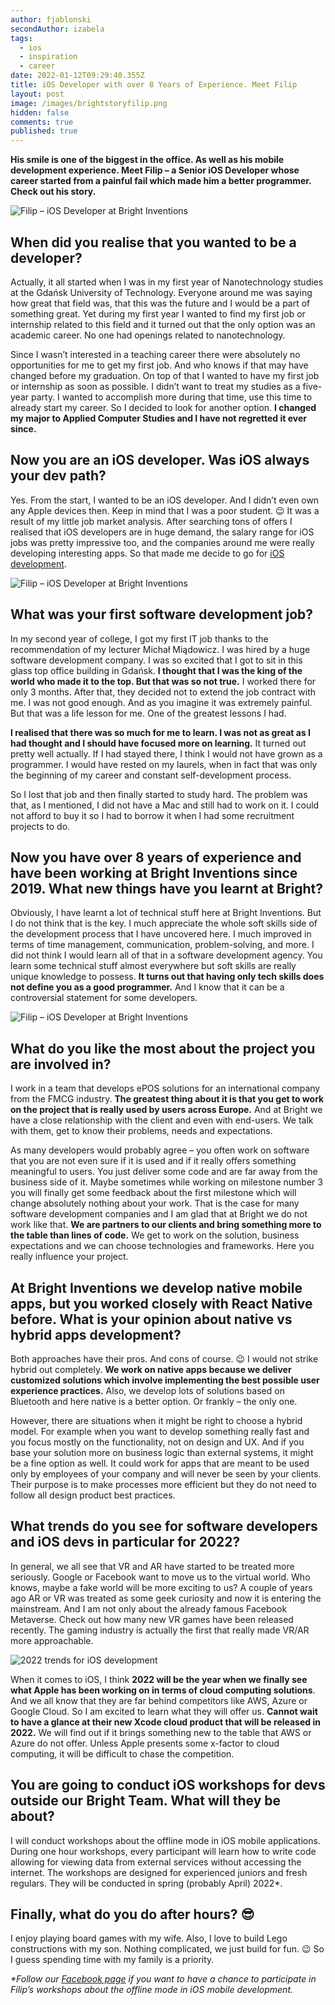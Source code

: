 ```yaml
---
author: fjablonski
secondAuthor: izabela
tags:
  - ios
  - inspiration
  - career
date: 2022-01-12T09:29:40.355Z
title: iOS Developer with over 8 Years of Experience. Meet Filip
layout: post
image: /images/brightstoryfilip.png
hidden: false
comments: true
published: true
---
```

**His smile is one of the biggest in the office. As well as his mobile development experience. Meet Filip – a Senior iOS Developer whose career started from a painful fail which made him a better programmer. Check out his story.**

![Filip – iOS Developer at Bright Inventions](/images/brightstoryfilip2.png)

## When did you realise that you wanted to be a developer?

Actually, it all started when I was in my first year of Nanotechnology studies at the Gdańsk University of Technology. Everyone around me was saying how great that field was, that this was the future and I would be a part of something great. Yet during my first year I wanted to find my first job or internship related to this field and it turned out that the only option was an academic career. No one had openings related to nanotechnology.

Since I wasn’t interested in a teaching career there were absolutely no opportunities for me to get my first job. And who knows if that may have changed before my graduation. On top of that I wanted to have my first job or internship as soon as possible. I didn’t want to treat my studies as a five-year party. I wanted to accomplish more during that time, use this time to already start my career. So I decided to look for another option. **I changed my major to Applied Computer Studies and I have not regretted it ever since.**

## Now you are an iOS developer. Was iOS always your dev path?

Yes. From the start, I wanted to be an iOS developer. And I didn’t even own any Apple devices then. Keep in mind that I was a poor student. 😉  It was a result of my little job market analysis. After searching tons of offers I realised that iOS developers are in huge demand, the salary range for iOS jobs was pretty impressive too, and the companies around me were really developing interesting apps. So that made me decide to go for [iOS development](/our-areas/mobile-app-development).

![Filip – iOS Developer at Bright Inventions](/images/brightstoryfilip.png)

## What was your first software development job?

In my second year of college, I got my first IT job thanks to the recommendation of my 
lecturer Michał Miądowicz. I was hired by a huge software development company. I was so excited that I got to sit in this glass top office building in Gdańsk. **I thought that I was the king of the world who made it to the top. But that was so not true.** I worked there for only 3 months. After that, they decided not to extend the job contract with me. I was not good enough. And as you imagine it was extremely painful. But that was a life lesson for me. One of the greatest lessons I had.

**I realised that there was so much for me to learn. I was not as great as I had thought and I should have focused more on learning.** It turned out pretty well actually. If I had stayed there, I think I would not have grown as a programmer. I would have rested on my laurels, when in fact that was only the beginning of my career and constant self-development process. 

So I lost that job and then finally started to study hard. The problem was that, as I mentioned, I did not have a Mac and still had to work on it. I could not afford to buy it so I had to borrow it when I had some recruitment projects to do. 

## Now you have over 8 years of experience and have been working at Bright Inventions since 2019. What new things have you learnt at Bright?

Obviously, I have learnt a lot of technical stuff here at Bright Inventions. But I do not think that is the key. I much appreciate the whole soft skills side of the development process that I have uncovered here. I much improved in terms of time management, communication, problem-solving, and more. I did not think I would learn all of that in a software development agency. You learn some technical stuff almost everywhere but soft skills are really unique knowledge to possess. **It turns out that having only tech skills does not define you as a good programmer.** And I know that it can be a controversial statement for some developers. 

![Filip – iOS Developer at Bright Inventions](/images/brightstory3.png)

## What do you like the most about the project you are involved in?

I work in a team that develops ePOS solutions for an international company from the FMCG industry. **The greatest thing about it is that you get to work on the project that is really used by users across Europe.** And at Bright we have a close relationship with the client and even with end-users. We talk with them, get to know their problems, needs and expectations. 

As many developers would probably agree – you often work on software that you are not even sure if it is used and if it really offers something meaningful to users. You just deliver some code and are far away from the business side of it. Maybe sometimes while working on milestone number 3 you will finally get some feedback about the first milestone which will change absolutely nothing about your work. That is the case for many software development companies and I am glad that at Bright we do not work like that. **We are partners to our clients and bring something more to the table than lines of code.** We get to work on the solution, business expectations and we can choose technologies and frameworks. Here you really influence your project.

## At Bright Inventions we develop native mobile apps, but you worked closely with React Native before. What is your opinion about native vs hybrid apps development?

Both approaches have their pros. And cons of course. 😉 I would not strike hybrid out completely. **We work on native apps because we deliver customized solutions which involve implementing the best possible user experience practices.** Also, we develop lots of solutions based on Bluetooth and here native is a better option. Or frankly – the only one.

However, there are situations when it might be right to choose a hybrid model. For example when you want to develop something really fast and you focus mostly on the functionality, not on design and UX. And if you base your solution more on business logic than external systems, it might be a fine option as well. It could work for apps that are meant to be used only by employees of your company and will never be seen by your clients. Their purpose is to make processes more efficient but they do not need to follow all design product best practices.

## What trends do you see for software developers and iOS devs in particular for 2022?

In general, we all see that VR and AR have started to be treated more seriously. Google or Facebook want to move us to the virtual world. Who knows, maybe a fake world will be more exciting to us? A couple of years ago AR or VR was treated as some geek curiosity and now it is entering the mainstream. And I am not only about the already famous Facebook Metaverse. Check out how many new VR games have been released recently. The gaming industry is actually the first that really made VR/AR more approachable.

![2022 trends for iOS development](/images/brightstory4.png)

When it comes to iOS, I think **2022 will be the year when we finally see what Apple has been working on in terms of cloud computing solutions**. And we all know that they are far behind competitors like AWS, Azure or Google Cloud. So I am excited to learn what they will offer us. **Cannot wait to have a glance at their new Xcode cloud product that will be released in 2022.** We will find out if it brings something new to the table that AWS or Azure do not offer. Unless Apple presents some x-factor to cloud computing, it will be difficult to chase the competition.

## You are going to conduct iOS workshops for devs outside our Bright Team. What will they be about?

I will conduct workshops about the offline mode in iOS mobile applications. During one hour workshops, every participant will learn how to write code allowing for viewing data from external services without accessing the internet. The workshops are designed for experienced juniors and fresh regulars. They will be conducted in spring (probably April) 2022*. 

## Finally, what do you do after hours? 😎

I enjoy playing board games with my wife. Also, I love to build Lego constructions with my son. Nothing complicated, we just build for fun. 😉 So I guess spending time with my family is a priority.

*\*Follow our [Facebook page](https://www.facebook.com/bright.inventions) if you want to have a chance to participate in Filip’s workshops about the offline mode in iOS mobile development.*